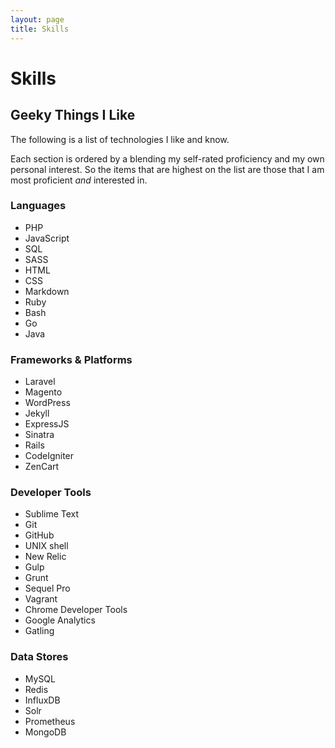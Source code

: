 ```yaml
---
layout: page
title: Skills
---
```

# Skills

## Geeky Things I Like

The following is a list of technologies I like and know.

Each section is ordered by a blending my self-rated proficiency and my own personal interest. So the items that are highest on the list are those that I am most proficient _and_ interested in.

### Languages
- PHP
- JavaScript
- SQL
- SASS
- HTML
- CSS
- Markdown
- Ruby
- Bash
- Go
- Java

### Frameworks & Platforms
- Laravel
- Magento
- WordPress
- Jekyll
- ExpressJS
- Sinatra
- Rails
- CodeIgniter
- ZenCart

### Developer Tools
- Sublime Text
- Git
- GitHub
- UNIX shell
- New Relic
- Gulp
- Grunt
- Sequel Pro
- Vagrant
- Chrome Developer Tools
- Google Analytics
- Gatling

### Data Stores
- MySQL
- Redis
- InfluxDB
- Solr
- Prometheus
- MongoDB
